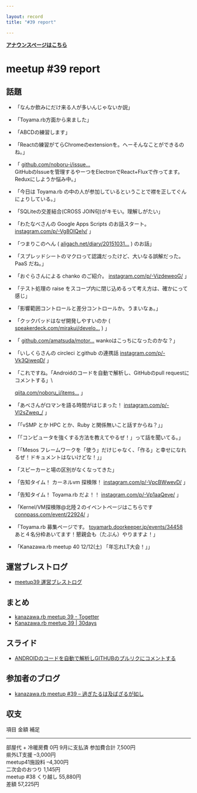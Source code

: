 ```yaml
---

layout: record
title: "#39 report"

---
```


<p> <a href="./"><strong>アナウンスページはこちら</strong></a></p>

meetup #39 report
==================

話題
----

-   「なんか飲みにだけ来る人が多いんじゃないか説」
-   「Toyama.rb方面から来ました」
-   「ABCDの練習します」
-   「Reactの練習がてらChromeのextensionを。へーそんなことができるのね。」
-   「
    [github.com/noboru-i/issue…](https://github.com/noboru-i/issue-hub)\
    GitHubのIssueを管理するやーつをElectronでReact+Fluxで作ってます。Reduxにしようか悩み中。」
-   「今日は Toyama.rb
    の中の人が参加しているということで襟を正してぐんにょりしている。」
-   「SQLiteの交差結合(CROSS JOIN句)がキモい。理解しがたい」
-   「わたなべさんの Google Apps Scripts のお話スタート。
    [instagram.com/p/-Vg8OIQelv/](https://www.instagram.com/p/-Vg8OIQelv/)
    」
-   「つまりこのへん (
    [aligach.net/diary/20151031…](http://aligach.net/diary/20151031.html#p01)
    ) のお話」
-   「スプレッドシートのマクロって認識だったけど、大いなる誤解だった。PaaS
    だね。」
-   「おぐらさんによる chanko のご紹介。
    [instagram.com/p/-VizdeweoG/](https://www.instagram.com/p/-VizdeweoG/)
    」
-   「テスト処理の raise
    をスコープ内に閉じ込めるって考え方は、確かにって感じ」
-   「影響範囲コントロールと差分コントロールか。うまいなぁ。」
-   「クックパッドはなぜ開発しやすいのか (
    [speakerdeck.com/mirakui/develo…](https://speakerdeck.com/mirakui/developer-productivity-in-cookpad)
    ) 」
-   「
    [github.com/amatsuda/motor…](https://github.com/amatsuda/motorhead)
    wankoはこっちになったのかな？」
-   「いしくらさんの circleci とgithub の連携話
    [instagram.com/p/-Vk3QiweqD/](https://www.instagram.com/p/-Vk3QiweqD/)
    」
-   「これですね。「Androidのコードを自動で解析し、GitHubのpull
    requestにコメントする」\

    [qiita.com/noboru\_i/items…](http://qiita.com/noboru_i/items/2f30296db1c8a6dfbd9b)
    」
-   「あべさんがロマンを語る時間がはじまった！
    [instagram.com/p/-Vl2sZweq\_/](https://www.instagram.com/p/-Vl2sZweq_/)
    」
-   「「vSMP とか HPC とか、Ruby と関係無いこと話すからね？」」
-   「「コンピュータを強くする方法を教えてやるぜ！」って話を聞いてる。」
-   「「Mesos
    フレームワークを「使う」だけじゃなく、「作る」と幸せになれるぜ！ドキュメントはないけどな！」」
-   「スピーカーと場の区別がなくなってきた」
-   「告知タイム！ カーネルvm 探検隊！
    [instagram.com/p/-VpcBWwevD/](https://www.instagram.com/p/-VpcBWwevD/)
    」
-   「告知タイム！ Toyama.rb だよ！！
    [instagram.com/p/-Vp1aaQeve/](https://www.instagram.com/p/-Vp1aaQeve/)
    」
-   「Kernel/VM探検隊@北陸２のイベントページはこちらです
    [connpass.com/event/22924/](http://connpass.com/event/22924/) 」
-   「Toyama.rb 募集ページです。
    [toyamarb.doorkeeper.jp/events/34458](https://toyamarb.doorkeeper.jp/events/34458)\
    あと４名分枠あいてます！懇親会も（たぶん）やりますよ！」
-   「Kanazawa.rb meetup 40 12/12(土) 「年忘れLT大会！」」

運営ブレストログ
----------------

-   [meetup39
    運営ブレストログ](https://github.com/kanazawarb/meetup/wiki/meetup-39-%E9%81%8B%E7%94%A8%E3%83%96%E3%83%AC%E3%82%B9%E3%83%88%E3%83%AD%E3%82%B0)

まとめ
------

-   [kanazawa.rb meetup 39 - Togetter](http://togetter.com/li/903255)
-   [Kanazawa.rb meetup 39 | 30days](http://30d.jp/kzrb/29)

スライド
--------

-   [ANDROIDのコードを自動で解析しGITHUBのプルリクにコメントする](http://noboru-i.github.io/slide/201511-android/index.html#/)

参加者のブログ
--------------

-   [kanazawa.rb meetup #39 –
    過ぎたるは及ばざるが如し](http://cotton-desu.hatenablog.com/entry/2015/11/23/185412)

収支
----

  項目                   金額       補足
  ---------------------- ---------- -------------
  部屋代 + 冷暖房費      0円        9月に支払済
  参加費合計             7,500円    
  県外LT支援             –3,000円   
  meetup41施設料         –4,300円   
  二次会のおつり         1,145円    
  meetup #38 くり越し   55,880円   
  差額                   57,225円   


